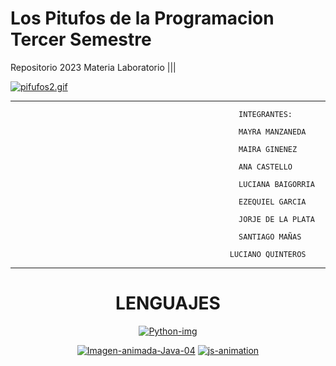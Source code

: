 # Los Pitufos de la Programacion Tercer Semestre
Repositorio 2023 Materia Laboratorio |||


   [![pifufos2.gif](https://i.postimg.cc/D0kdghzy/pifufos2.gif)](https://postimg.cc/tZkxqLPL)












___________________________________________________________________________________________________________________________________________________

                                                       INTEGRANTES:
       
                                                       MAYRA MANZANEDA   
 
                                                       MAIRA GINENEZ  
 
                                                       ANA CASTELLO   
 
                                                       LUCIANA BAIGORRIA 
 
                                                       EZEQUIEL GARCIA 
 
                                                       JORJE DE LA PLATA
 
                                                       SANTIAGO MAÑAS   
 
                                                     LUCIANO QUINTEROS  


______________________________________________________________________________________________________________________________________________________________________

                                                     
                                                           
         
<div align="center">
  <h1>LENGUAJES</h1>
   
   <a href='https://postimg.cc/w1gzYBHT' target='_blank'><img src='https://i.postimg.cc/w1gzYBHT/Python-img.gif' border='0' alt='Python-img'/></a>
   
   <a href='https://postimg.cc/s1HKRHrB' target='_blank'><img src='https://i.postimg.cc/s1HKRHrB/Imagen-animada-Java-04.gif' border='0' alt='Imagen-animada-Java-04'/></a>
 <a href='https://postimg.cc/BXtDcJRb' target='_blank'><img src='https://i.postimg.cc/BXtDcJRb/js-animation.gif' border='0' alt='js-animation'/></a>
  
</div>                                                 
                                                           
                                                           
                                                           
 
                                                           
                                                           
                                                                                                                                                                                                  



